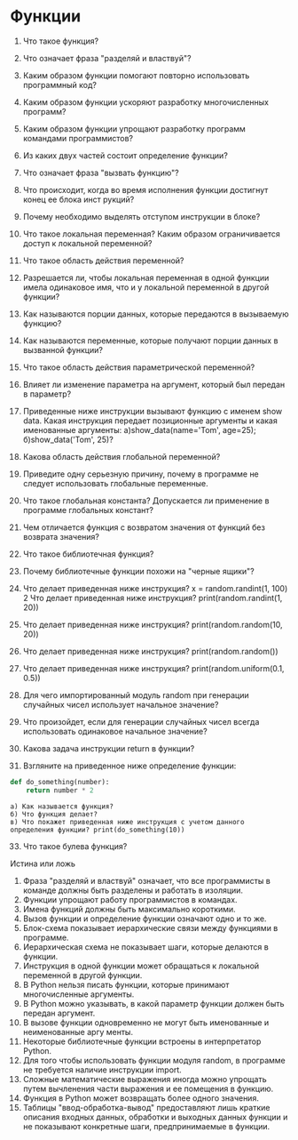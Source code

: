 # Функции

1. Что такое функция?
2. Что означает фраза "разделяй и властвуй"?
3. Каким образом функции помогают повторно использовать программный код?
4. Каким образом функции ускоряют разработку многочисленных программ?
5. Каким образом функции упрощают разработку программ командами программистов?
6. Из каких двух частей состоит определение функции?
7. Что означает фраза "вызвать функцию"?
8. Что происходит, когда во время исполнения функции достигнут конец ее блока инст­ рукций?
9. Почему необходимо выделять отступом инструкции в блоке?
10. Что такое локальная переменная? Каким образом ограничивается доступ к локальной переменной?
11. Что такое область действия переменной?
12. Разрешается ли, чтобы локальная переменная в одной функции имела одинаковое имя, что и у локальной переменной в другой функции?
13. Как называются порции данных, которые передаются в вызываемую функцию?
14. Как называются переменные, которые получают порции данных в вызванной функции?
15. Что такое область действия параметрической переменной?
16. Влияет ли изменение параметра на аргумент, который был передан в параметр?
17. Приведенные ниже инструкции вызывают функцию с именем show data. Какая инструкция передает позиционные аргументы и какая именованные аргументы:
а)show_data(name='Tom', age=25); 
б)show_data('Tom', 25)?

18. Какова область действия глобальной переменной?
19. Приведите одну серьезную причину, почему в программе не следует использовать глобальные переменные.
20. Что такое глобальная константа? Допускается ли применение в программе глобальных констант?
21. Чем отличается функция с возвратом значения от функций без возврата значения?
22. Что такое библиотечная функция?
23. Почему библиотечные функции похожи на "черные ящики"?
24. Что делает приведенная ниже инструкция?
х = random.randint(1, 100)
2 Что делает приведенная ниже инструкция?
print(random.randint(1, 20))
26. Что делает приведенная ниже инструкция?
print(random.random(10, 20))
27. Что делает приведенная ниже инструкция?
print(random.random())
28. Что делает приведенная ниже инструкция?
print(random.uniform(0.1, 0.5))
29. Для чего импортированный модуль random при генерации случайных чисел использует
начальное значение?
30. Что произойдет, если для генерации случайных чисел всегда использовать одинаковое начальное значение?
31. Какова задача инструкции return в функции?
32. Взгляните на приведенное ниже определение функции:
```python
def do_something(number): 
    return number * 2
```
    а) Как называется функция?
    б) Что функция делает?
    в) Что покажет приведенная ниже инструкция с учетом данного определения функции? print(do_something(10))
33. Что такое булева функция?


Истина или ложь
1. Фраза "разделяй и властвуй" означает, что все программисты в команде должны быть разделены и работать в изоляции.
2. Функции упрощают работу программистов в командах.
3. Имена функций должны быть максимально короткими.
4. Вызов функции и определение функции означают одно и то же.
5. Блок-схема показывает иерархические связи между функциями в программе. 
6. Иерархическая схема не показывает шаги, которые делаются в функции.
7. Инструкция в одной функции может обращаться к локальной переменной в другой
функции.
8. В Python нельзя писать функции, которые принимают многочисленные аргументы.
9. В Python можно указывать, в какой параметр функции должен быть передан аргумент.
10. В вызове функции одновременно не могут быть именованные и неименованные аргу­ менты.
11. Некоторые библиотечные функции встроены в интерпретатор Python.
12. Для того чтобы использовать функции модуля random, в программе не требуется наличие
инструкции import.
13. Сложные математические выражения иногда можно упрощать путем вычленения части
выражения и ее помещения в функцию.
14. Функция в Python может возвращать более одного значения.
15. Таблицы "ввод-обработка-вывод" предоставляют лишь краткие описания входных данных, обработки и выходных данных 
функции и не показывают конкретные шаги, предпринимаемые в функции.
